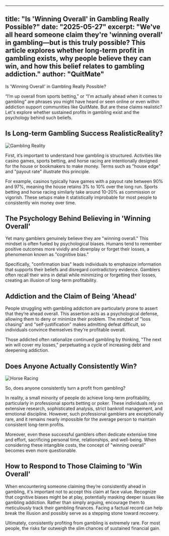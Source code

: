 ---

title: "Is 'Winning Overall' in Gambling Really Possible?"
date: "2025-05-27"
excerpt: "We've all heard someone claim they're 'winning overall' in gambling—but is this truly possible? This article explores whether long-term profit in gambling exists, why people believe they can win, and how this belief relates to gambling addiction."
author: "QuitMate"
------------------

Is 'Winning Overall' in Gambling Really Possible?

“I’m up overall from sports betting,” or “I'm actually ahead when it comes to gambling” are phrases you might have heard or seen online or even within addiction support communities like QuitMate. But are these claims realistic? Let's explore whether sustained profits in gambling exist and the psychology behind such beliefs.

## Is Long-term Gambling Success RealisticReality?

![Gambling Reality](gambling-reality.png)

First, it’s important to understand how gambling is structured. Activities like casino games, sports betting, and horse racing are intentionally designed for the house or bookmakers to make money. Terms such as "house edge" and "payout rate" illustrate this principle.

For example, casinos typically have games with a payout rate between 90% and 97%, meaning the house retains 3% to 10% over the long run. Sports betting and horse racing similarly take around 10-20% as commission or vigorish. These setups make it statistically improbable for most people to consistently win money over time.

## The Psychology Behind Believing in 'Winning Overall'

Yet many gamblers genuinely believe they are "winning overall." This mindset is often fueled by psychological biases. Humans tend to remember positive outcomes more vividly and downplay or forget their losses, a phenomenon known as "cognitive bias."

Specifically, "confirmation bias" leads individuals to emphasize information that supports their beliefs and disregard contradictory evidence. Gamblers often recall their wins in detail while minimizing or forgetting their losses, creating an illusion of long-term profitability.

## Addiction and the Claim of Being 'Ahead'

People struggling with gambling addiction are particularly prone to assert that they’re ahead overall. This assertion acts as a psychological defense, allowing them to deny or minimize their problem. The mindset of "loss chasing" and "self-justification" makes admitting defeat difficult, so individuals convince themselves they're profitable overall.

Those addicted often rationalize continued gambling by thinking, "The next win will cover my losses," perpetuating a cycle of increasing debt and deepening addiction.

## Does Anyone Actually Consistently Win?

![Horse Racing](horse-racing.png)

So, does anyone consistently turn a profit from gambling?

In reality, a small minority of people do achieve long-term profitability, particularly in professional sports betting or poker. These individuals rely on extensive research, sophisticated analysis, strict bankroll management, and emotional discipline. However, such professional gamblers are exceptionally rare, and it remains nearly impossible for the average person to maintain consistent long-term profits.

Moreover, even these successful gamblers often dedicate extensive time and effort, sacrificing personal time, relationships, and well-being. When considering these intangible costs, the concept of "winning overall" becomes even more questionable.

## How to Respond to Those Claiming to 'Win Overall'

When encountering someone claiming they’re consistently ahead in gambling, it's important not to accept this claim at face value. Recognize that cognitive biases might be at play, potentially masking deeper issues like gambling addiction. Rather than simply arguing, encourage them to meticulously track their gambling finances. Facing a factual record can help break the illusion and possibly serve as a stepping stone toward recovery.

Ultimately, consistently profiting from gambling is extremely rare. For most people, the risks far outweigh the slim chances of sustained financial gain.

